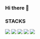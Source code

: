 ### Hi there 👋



### STACKS
<a href="#"><img src="https://img.shields.io/badge/html5-E34F26?style=for-the-badge&logo=Gmail&logoColor=ffffff"/></a>
<a href="#"><img src="https://img.shields.io/badge/css3-1572B6?style=for-the-badge&logo=Gmail&logoColor=ffffff"/></a>
<a href="#"><img src="https://img.shields.io/badge/javascript-F7DF1E?style=for-the-badge&logo=Gmail&logoColor=ffffff"/></a>
<a href="#"><img src="https://img.shields.io/badge/jquery-0769AD?style=for-the-badge&logo=Gmail&logoColor=ffffff"/></a>
<a href="#"><img src="https://img.shields.io/badge/react-61DAFB?style=for-the-badge&logo=Gmail&logoColor=ffffff"/></a>

<!--
**JAEWOONG1107/JAEWOONG1107** is a ✨ _special_ ✨ repository because its `README.md` (this file) appears on your GitHub profile.

Here are some ideas to get you started:

- 🔭 I’m currently working on ...
- 🌱 I’m currently learning ...
- 👯 I’m looking to collaborate on ...
- 🤔 I’m looking for help with ...
- 💬 Ask me about ...
- 📫 How to reach me: ...
- 😄 Pronouns: ...
- ⚡ Fun fact: ...
-->
